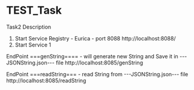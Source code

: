 # TEST_Task

Task2 Description
1. Start Service Registry - Eurica - port 8088
http://localhost:8088/
2. Start Service 1

EndPoint ===genString====  - will generate new String and Save it in ---JSONString.json---   file
http://localhost:8085/genString

EndPoint ===readString===  - read String from  ---JSONString.json---   file
http://localhost:8085/readString 

